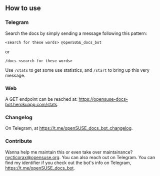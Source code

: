 ## How to use
### Telegram
Search the docs by simply sending a message following this pattern: 

`<search for these words> @openSUSE_docs_bot`

or 

`/docs <search for these words>`

Use `/stats` to get some use statistics, and `/start` to bring up this very message.

### Web
A GET endpoint can be reached at: https://opensuse-docs-bot.herokuapp.com/stats.

### Changelog
On Telegram, at https://t.me/openSUSE_docs_bot_changelog.

### Contribute
Wanna help me maintain this or even take over maintainance? nycticorax@opensuse.org. You can also reach out on Telegram. You can find my identifier if you check out the bot's info on Telegram, https://t.me/openSUSE_docs_bot.